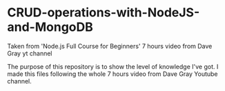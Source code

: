 # CRUD-operations-with-NodeJS-and-MongoDB
Taken from 'Node.js Full Course for Beginners' 7 hours video from Dave Gray yt channel

The purpose of this repository is to show the level of knowledge I've got.
I made this files following the whole 7 hours video from Dave Gray Youtube channel.
